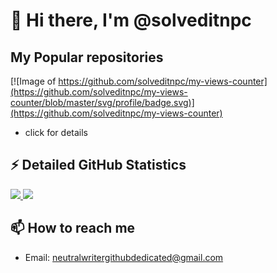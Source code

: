 # 👋 Hi there, I'm @solveditnpc

## My Popular repositories 

[![Image of https://github.com/solveditnpc/my-views-counter](https://github.com/solveditnpc/my-views-counter/blob/master/svg/profile/badge.svg)](https://github.com/solveditnpc/my-views-counter)
- click for details

## ⚡ Detailed GitHub Statistics

<a href="https://github.com/solveditnpc">
    <img src="https://raw.githubusercontent.com/solveditnpc/github-stats-transparent/output/generated/overview.svg#gh-dark-mode-only" />
    <img src="https://raw.githubusercontent.com/solveditnpc/github-stats-transparent/output/generated/languages.svg#gh-dark-mode-only" />
</a>

## 📫 How to reach me
- Email: neutralwritergithubdedicated@gmail.com